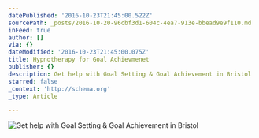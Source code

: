 ```yaml
---
datePublished: '2016-10-23T21:45:00.522Z'
sourcePath: _posts/2016-10-20-96cbf3d1-604c-4ea7-913e-bbead9e9f110.md
inFeed: true
author: []
via: {}
dateModified: '2016-10-23T21:45:00.075Z'
title: Hypnotherapy for Goal Achievmenet
publisher: {}
description: Get help with Goal Setting & Goal Achievement in Bristol
starred: false
_context: 'http://schema.org'
_type: Article

---
```

![Get help with Goal Setting & Goal Achievement in Bristol](https://the-grid-user-content.s3-us-west-2.amazonaws.com/908a4813-a58e-4ec9-8572-c2819c0ef10f.jpg)